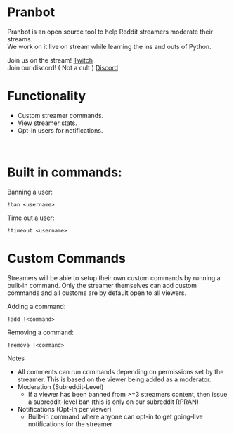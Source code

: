 # Pranbot

Pranbot is an open source tool to help Reddit streamers moderate their streams.<br /> 
We work on it live on stream while learning the ins and outs of Python.


Join us on the stream! [Twitch](https://www.twitch.tv/moderator/lesliedanill)<br />
Join our discord! ( Not a cult ) [Discord](https://discord.gg/PJftM5kGTQ)<br />



# Functionality
* Custom streamer commands.
* View streamer stats.
* Opt-in users for notifications.

<br />

# Built in commands:
Banning a user:
```shell
!ban <username>
```
Time out a user:
```shell
!timeout <username>
```

# Custom Commands
Streamers will be able to setup their own custom commands by running a built-in command. Only the streamer themselves can add custom commands and all customs are by default open to all viewers.


Adding a command:
```shell
!add !<command>
```
Removing a command:
```shell
!remove !<command>
```



Notes
* All comments can run commands depending on permissions set by the streamer. This is based on the viewer being added as a moderator. 
* Moderation (Subreddit-Level)
  - If a viewer has been banned from >=3 streamers content, then issue a subreddit-level ban (this is only on our subreddit RPRAN)
* Notifications (Opt-In per viewer) 
  - Built-in command where anyone can opt-in to get going-live notifications for the streamer





